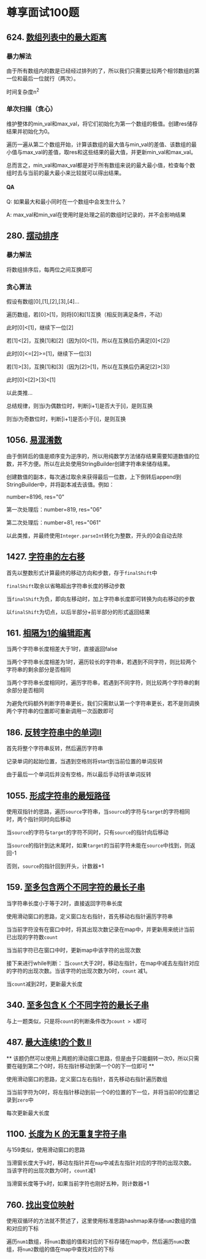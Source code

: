 # 尊享面试100题

## 624. [数组列表中的最大距离](./leetcode/editor/cn/MaximumDistanceInArrays.java)

### 暴力解法

由于所有数组内的数是已经经过排列的了，所以我们只需要比较两个相邻数组的第一位和最后一位就行（两次）。

时间复杂度n<sup>2</sup>

### 单次扫描（贪心）

维护整体的min_val和max_val，将它们初始化为第一个数组的极值。创建res储存结果并初始化为0。

遍历一遍从第二个数组开始，计算该数组的最大值与min_val的差值、该数组的最小值与max_val的差值，取res和这些结果的最大值，并更新min_val和max_val。

总而言之，min_val和max_val都是对于所有数组来说的最大最小值，检查每个数组时去与当前的最大最小来比较就可以得出结果。

#### QA

Q: 如果最大和最小同时在一个数组中会发生什么？

A: max_val和min_val在使用时是处理之前的数组时记录的，并不会影响结果

## 280. [摆动排序](./leetcode/editor/cn/WiggleSort.java)

### 暴力解法

将数组排序后，每两位之间互换即可

### 贪心算法

假设有数组[0],[1],[2],[3],[4]...

遍历数组，若[0]>[1]，则将[0]和[1]互换（相反则满足条件，不动）

此时[0]<[1]，继续下一位[2]

若[1]<[2]，互换[1]和[2]（因为[0]<[1]，所以在互换后仍满足[0]<[2])

此时[0]<=[2]>=[1]，继续下一位[3]

若[1]>[3]，互换[1]和[3]（因为[2]>[1]，所以在互换后仍满足[2]>[3])

此时[0]<[2]>[3]<[1]

以此类推...

总结规律，则当i为偶数位时，判断[i+1]是否大于[i]，是则互换

则当i为奇数位时，判断[i+1]是否小于[i]，是则互换

## 1056. [易混淆数](./leetcode/editor/cn/ConfusingNumber.java)

由于倒转后的值是顺序变为逆序的，所以用纯数学方法储存结果需要知道数值的位数，并不方便。所以在此处使用StringBuilder创建字符串来储存结果。

创建数值的副本，每次通过取余来获得最后一位数，上下倒转后append到StringBuilder中，并将副本减去该值。例如：

number=8196, res="0"

第一次处理后：number=819, res="06"

第二次处理后：number=81, res="061"

以此类推，并最终使用`Integer.parseInt`转化为整数，开头的0会自动去除

## 1427. [字符串的左右移](./leetcode/editor/cn/PerformStringShifts.java)

首先以整数形式计算最终的移动方向和步数，存于`finalShift`中

`finalShift`取余以省略超出字符串长度的移动步数

当`finalShift`为负，即向左移动时，加上字符串长度即可转换为向右移动的步数

以`finalShift`为切点，以后半部分+前半部分的形式返回结果

## 161. [相隔为1的编辑距离](./leetcode/editor/cn/OneEditDistance.java)

当两个字符串长度相差大于1时，直接返回false

当两个字符串长度相差为1时，遍历较长的字符串，若遇到不同字符，则比较两个字符串的剩余部分是否相同

当两个字符串长度相同时，遍历字符串，若遇到不同字符，则比较两个字符串的剩余部分是否相同

为避免代码额外判断字符串更长，我们只需默认第一个字符串更长，若不是则调换两个字符串的位置即可重新调用一次函数即可

## 186. [反转字符串中的单词II](./leetcode/editor/cn/ReverseWordsInAStringIi.java)

首先将整个字符串反转，然后遍历字符串

记录单词的起始位置，当遇到空格则将start到当前位置的单词反转

由于最后一个单词后并没有空格，所以最后手动将该单词反转

## 1055. [形成字符串的最短路径](./leetcode/editor/cn/ShortestWayToFormString.java)

使用双指针的思路，遍历`source`字符串，当`source`的字符与`target`的字符相同时，两个指针同时向后移动

当`source`的字符与`target`的字符不同时，只有`source`的指针向后移动

当`source`的指针到达末尾时，如果`target`的当前字符未能在`source`中找到，则返回-1

否则，`source`的指针回到开头，计数器+1

## 159. [至多包含两个不同字符的最长子串](./leetcode/editor/cn/LongestSubstringWithAtMostTwoDistinctCharacters.java)

当字符串长度小于等于2时，直接返回字符串长度

使用滑动窗口的思路，定义窗口左右指针，首先移动右指针遍历字符串

当当前字符没有在窗口中时，将其出现次数记录在map中，并更新用来统计当前已出现的字符数`count`

当当前字符已在窗口中时，更新map中该字符的出现次数

接下来进行while判断： 当`count`大于2时，移动左指针，在map中减去左指针对应的字符的出现次数。当该字符的出现次数为0时，`count`
减1。

当`count`减到2时，更新最大长度

## 340. [至多包含 K 个不同字符的最长子串](./leetcode/editor/cn/LongestSubstringWithAtMostKDistinctCharacters.java)

与上一题类似，只是将`count`的判断条件改为`count > k`即可

## 487. [最大连续1的个数 II](./leetcode/editor/cn/MaxConsecutiveOnesIi.java)

**
该题仍然可以使用上两题的滑动窗口思路，但是由于只能翻转一次0，所以只需要在碰到第二个0时，将左指针移动到第一个0的下一位即可
**

使用滑动窗口的思路，定义窗口左右指针，首先移动右指针遍历数组

当当前字符为0时，将左指针移动到前一个0的位置的下一位，并将当前0的位置记录到`zero`中

每次更新最大长度

## 1100. [长度为 K 的无重复字符子串](./leetcode/editor/cn/FindKLengthSubstringsWithNoRepeatedCharacters.java)

与159类似，使用滑动窗口的思路

当滑窗长度大于`k`时，移动左指针并在`map`中减去左指针对应的字符的出现次数。当该字符的出现次数为0时，`count`减1

当滑窗长度等于`k`时，如果当前字符也刚好五种，则计数器+1

## 760. [找出变位映射](./leetcode/editor/cn/FindAnagramMappings.java)

使用双循环的方法就不赘述了，这里使用标准思路hashmap来存储`num2`数组的值和对应的下标

遍历`num1`数组，将`num1`数组的值和对应的下标存储在map中，然后遍历`num2`数组，将`num2`数组的值在map中查找对应的下标


